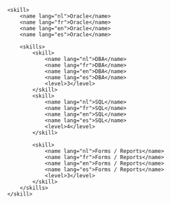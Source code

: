 		<skill>
			<name lang="nl">Oracle</name>
			<name lang="fr">Oracle</name>
			<name lang="en">Oracle</name>
			<name lang="es">Oracle</name>

			<skills>
				<skill>
					<name lang="nl">DBA</name>
					<name lang="fr">DBA</name>
					<name lang="en">DBA</name>
					<name lang="es">DBA</name>
					<level>3</level>
				</skill>
				<skill>
					<name lang="nl">SQL</name>
					<name lang="fr">SQL</name>
					<name lang="en">SQL</name>
					<name lang="es">SQL</name>
					<level>4</level>
				</skill>

				<skill>
					<name lang="nl">Forms / Reports</name>
					<name lang="fr">Forms / Reports</name>
					<name lang="en">Forms / Reports</name>
					<name lang="es">Forms / Reports</name>
					<level>3</level>
				</skill>
			</skills>
		</skill>